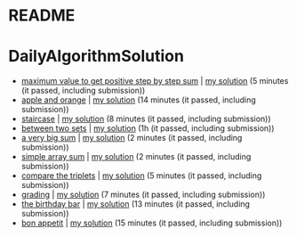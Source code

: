 # README

# DailyAlgorithmSolution

- [maximum value to get positive step by step sum](https://leetcode.com/problems/minimum-value-to-get-positive-step-by-step-sum/) | [my solution](https://github.com/ThallyssonKlein/DailyAlgorithmSolution/blob/master/maximum_value_to_get_positive_step_by_step_sum/solution.py) (5 minutes (it passed, including submission))
- [apple and orange](https://www.hackerrank.com/challenges/apple-and-orange/problem?isFullScreen=true) | [my solution](https://github.com/ThallyssonKlein/DailyAlgorithmSolution/blob/master/apple_and_orange/solution.py) (14 minutes (it passed, including submission))
- [staircase](https://www.hackerrank.com/challenges/staircase/problem?isFullScreen=true) | [my solution](https://github.com/ThallyssonKlein/DailyAlgorithmSolution/blob/master/staircase/solution.py) (8 minutes (it passed, including submission))
- [between two sets](https://www.hackerrank.com/challenges/between-two-sets/problem?isFullScreen=true) | [my solution](https://github.com/ThallyssonKlein/DailyAlgorithmSolution/tree/master/between-two-sets) (1h (it passed, including submission))
- [a very big sum](https://www.hackerrank.com/challenges/a-very-big-sum/problem?isFullScreen=true) | [my solution](https://github.com/ThallyssonKlein/DailyAlgorithmSolution/blob/master/a_very_big_sum/solution.py) (2 minutes (it passed, including submission))
- [simple array sum](https://www.hackerrank.com/challenges/simple-array-sum/problem?isFullScreen=true) | [my solution](https://github.com/ThallyssonKlein/DailyAlgorithmSolution/blob/master/simple_array_sum/solution.py) (2 minutes (it passed, including submission))
- [compare the triplets](https://www.hackerrank.com/challenges/compare-the-triplets/problem?isFullScreen=true) | [my solution](https://github.com/ThallyssonKlein/DailyAlgorithmSolution/blob/master/compare_the_triplets/solution.py) (5 minutes (it passed, including submission))
- [grading](https://www.hackerrank.com/challenges/grading/problem?isFullScreen=true) | [my solution](https://github.com/ThallyssonKlein/DailyAlgorithmSolution/blob/master/grading/solution.py) (7 minutes (it passed, including submission))
- [the birthday bar](https://www.hackerrank.com/challenges/the-birthday-bar/problem?isFullScreen=true) | [my solution](https://github.com/ThallyssonKlein/DailyAlgorithmSolution/blob/master/the_birthday_bar/solution.py) (13 minutes (it passed, including submission))
- [bon appetit](https://www.hackerrank.com/challenges/bon-appetit/problem?isFullScreen=true) | [my solution](https://github.com/ThallyssonKlein/DailyAlgorithmSolution/blob/master/bon_appetit/solution.py) (15 minutes (it passed, including submission))
